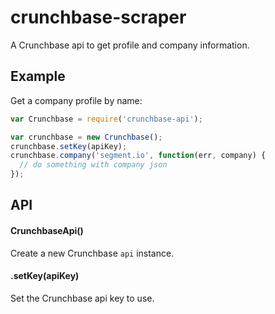
# crunchbase-scraper

  A Crunchbase api to get profile and company information.

## Example

  Get a company profile by name:

```js
var Crunchbase = require('crunchbase-api');

var crunchbase = new Crunchbase();
crunchbase.setKey(apiKey);
crunchbase.company('segment.io', function(err, company) {
  // do something with company json 
});
```

## API

#### CrunchbaseApi()

  Create a new Crunchbase `api` instance.

#### .setKey(apiKey)

  Set the Crunchbase api key to use.
